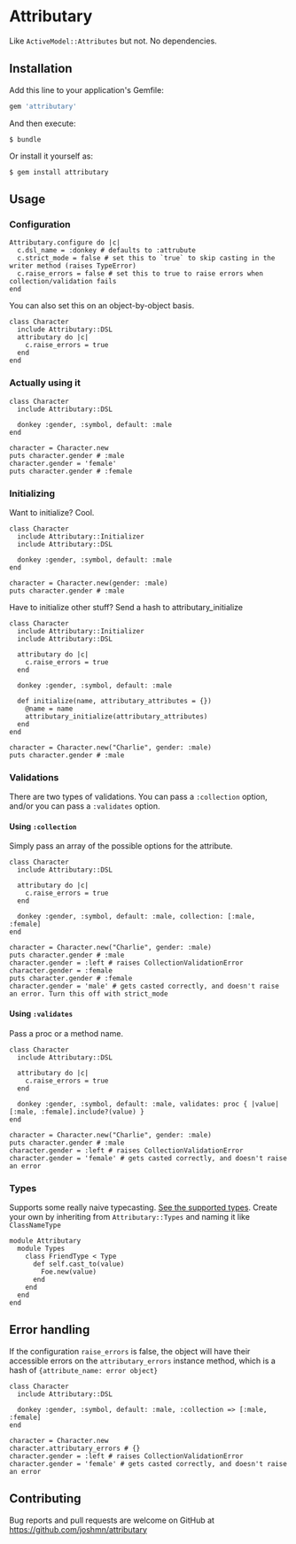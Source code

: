 # Attributary

Like `ActiveModel::Attributes` but not. No dependencies.

## Installation

Add this line to your application's Gemfile:

```ruby
gem 'attributary'
```

And then execute:

    $ bundle

Or install it yourself as:

    $ gem install attributary

## Usage

### Configuration

    Attributary.configure do |c|
      c.dsl_name = :donkey # defaults to :attrubute
      c.strict_mode = false # set this to `true` to skip casting in the writer method (raises TypeError)
      c.raise_errors = false # set this to true to raise errors when collection/validation fails
    end
    
You can also set this on an object-by-object basis.
    
    class Character 
      include Attributary::DSL
      attributary do |c|
        c.raise_errors = true 
      end
    end
    
### Actually using it

    class Character
      include Attributary::DSL
      
      donkey :gender, :symbol, default: :male 
    end
     
    character = Character.new
    puts character.gender # :male 
    character.gender = 'female'
    puts character.gender # :female

### Initializing

Want to initialize? Cool.

    class Character
      include Attributary::Initializer
      include Attributary::DSL
      
      donkey :gender, :symbol, default: :male 
    end
    
    character = Character.new(gender: :male)
    puts character.gender # :male 
    
Have to initialize other stuff? Send a hash to attributary_initialize

    class Character
      include Attributary::Initializer
      include Attributary::DSL
      
      attributary do |c|
        c.raise_errors = true 
      end
            
      donkey :gender, :symbol, default: :male 
      
      def initialize(name, attributary_attributes = {})
        @name = name 
        attributary_initialize(attributary_attributes)
      end  
    end
    
    character = Character.new("Charlie", gender: :male)
    puts character.gender # :male 

### Validations

There are two types of validations. You can pass a `:collection` option, and/or you can pass a `:validates` option.

#### Using `:collection`

Simply pass an array of the possible options for the attribute.

    class Character
      include Attributary::DSL
      
      attributary do |c|
        c.raise_errors = true 
      end
            
      donkey :gender, :symbol, default: :male, collection: [:male, :female]
    end
    
    character = Character.new("Charlie", gender: :male)
    puts character.gender # :male 
    character.gender = :left # raises CollectionValidationError
    character.gender = :female 
    puts character.gender # :female 
    character.gender = 'male' # gets casted correctly, and doesn't raise an error. Turn this off with strict_mode
    
#### Using `:validates`

Pass a proc or a method name.

    class Character
      include Attributary::DSL
      
      attributary do |c|
        c.raise_errors = true 
      end
      
      donkey :gender, :symbol, default: :male, validates: proc { |value| [:male, :female].include?(value) }
    end
    
    character = Character.new("Charlie", gender: :male)
    puts character.gender # :male 
    character.gender = :left # raises CollectionValidationError
    character.gender = 'female' # gets casted correctly, and doesn't raise an error
    
### Types

Supports some really naive typecasting. [See the supported types](https://github.com/joshmn/attributary/tree/master/lib/attributary/types). Create your own by inheriting from `Attributary::Types` and naming it like `ClassNameType`

    module Attributary
      module Types
        class FriendType < Type
          def self.cast_to(value)
            Foe.new(value)
          end
        end
      end
    end

## Error handling

If the configuration `raise_errors` is false, the object will have their accessible errors on the `attributary_errors` instance method, which is a hash of `{attribute_name: error object}`

    class Character
      include Attributary::DSL
      
      donkey :gender, :symbol, default: :male, :collection => [:male, :female]
    end
    
    character = Character.new 
    character.attributary_errors # {}
    character.gender = :left # raises CollectionValidationError
    character.gender = 'female' # gets casted correctly, and doesn't raise an error
    

## Contributing

Bug reports and pull requests are welcome on GitHub at https://github.com/joshmn/attributary